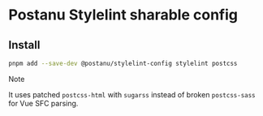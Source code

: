 # Postanu Stylelint sharable config

## Install

```sh
pnpm add --save-dev @postanu/stylelint-config stylelint postcss
```

> [!NOTE]
> It uses patched `postcss-html` with `sugarss` instead of broken `postcss-sass` for Vue SFC parsing.
